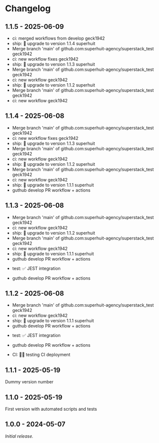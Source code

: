 # Changelog

## 1.1.5 - 2025-06-09

- ci: merged workflows from develop geck1942
- ship: 🚀 upgrade to version 1.1.4 superhuit
- Merge branch 'main' of github.com:superhuit-agency/superstack_test geck1942
- ci: new workflow fixes geck1942
- ship: 🚀 upgrade to version 1.1.3 superhuit
- Merge branch 'main' of github.com:superhuit-agency/superstack_test geck1942
- ci: new workflow geck1942
- ship: 🚀 upgrade to version 1.1.2 superhuit
- Merge branch 'main' of github.com:superhuit-agency/superstack_test geck1942
- ci: new workflow geck1942


## 1.1.4 - 2025-06-08

- Merge branch 'main' of github.com:superhuit-agency/superstack_test geck1942
- ci: new workflow fixes geck1942
- ship: 🚀 upgrade to version 1.1.3 superhuit
- Merge branch 'main' of github.com:superhuit-agency/superstack_test geck1942
- ci: new workflow geck1942
- ship: 🚀 upgrade to version 1.1.2 superhuit
- Merge branch 'main' of github.com:superhuit-agency/superstack_test geck1942
- ci: new workflow geck1942
- ship: 🚀 upgrade to version 1.1.1 superhuit
- guthub develop PR workflow + actions


## 1.1.3 - 2025-06-08

-   Merge branch 'main' of github.com:superhuit-agency/superstack_test geck1942
-   ci: new workflow geck1942
-   ship: 🚀 upgrade to version 1.1.2 superhuit
-   Merge branch 'main' of github.com:superhuit-agency/superstack_test geck1942
-   ci: new workflow geck1942
-   ship: 🚀 upgrade to version 1.1.1 superhuit
-   guthub develop PR workflow + actions

*   test: ✅ JEST integration

-   guthub develop PR workflow + actions

## 1.1.2 - 2025-06-08

-   Merge branch 'main' of github.com:superhuit-agency/superstack_test geck1942
-   ci: new workflow geck1942
-   ship: 🚀 upgrade to version 1.1.1 superhuit
-   guthub develop PR workflow + actions

*   test: ✅ JEST integration

-   guthub develop PR workflow + actions

*   CI: 🧑‍🔧 testing CI deployment

## 1.1.1 - 2025-05-19

Dummy version number

## 1.1.0 - 2025-05-19

First version with automated scripts and tests

## 1.0.0 - 2024-05-07

_Initial release._
